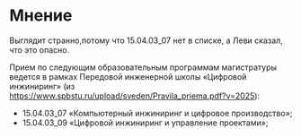 #                  Мнение

Выглядит странно,потому что 15.04.03_07 нет в списке,
а Леви сказал, что это опасно.

Прием по следующим образовательным программам магистратуры ведется 
в рамках Передовой инженерной школы «Цифровой инжиниринг» 
(из https://www.spbstu.ru/upload/sveden/Pravila_priema.pdf?v=2025):
- 15.04.03_07 «Компьютерный инжиниринг и цифровое производство»;
- 15.04.03_09 «Цифровой инжиниринг и управление проектами»;


